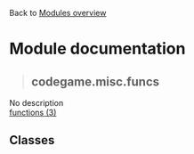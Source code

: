 Back to [Modules overview](https://github.com/pyrustic/codegame/blob/master/docs/modules/README.md)
  
# Module documentation
>## codegame.misc.funcs
No description
<br>
[functions (3)](https://github.com/pyrustic/codegame/blob/master/docs/modules/content/codegame.misc.funcs/functions.md)


## Classes

